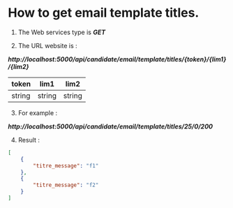 # How to get email template titles.

1. The Web services type is ***GET***


2. The URL website is : 

 ***http://localhost:5000/api/candidate/email/template/titles/{token}/{lim1}/{lim2}***

|  token | lim1   | lim2   |
|---|---|---| 
|  string |  string | string|

3. For example : 

***http://localhost:5000/api/candidate/email/template/titles/25/0/200***

4. Result : 

```json
[
    {
        "titre_message": "f1"
    },
    {
        "titre_message": "f2"
    }
]
```